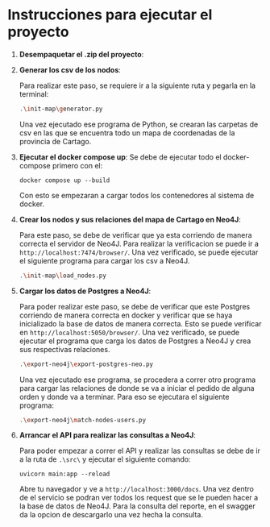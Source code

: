 # Instrucciones para ejecutar el proyecto

1. **Desempaquetar el .zip del proyecto**:

2. **Generar los csv de los nodos**:

   Para realizar este paso, se requiere ir a la siguiente ruta y pegarla en la terminal:

   ```bash
   .\init-map\generator.py
   ```

   Una vez ejecutado ese programa de Python, se crearan las carpetas de csv en las que se encuentra todo un mapa de coordenadas de la provincia de Cartago.

3. **Ejecutar el docker compose up**:
   Se debe de ejecutar todo el docker-compose primero con el:

   ```
   docker compose up --build
   ```

   Con esto se empezaran a cargar todos los contenedores al sistema de docker.

4. **Crear los nodos y sus relaciones del mapa de Cartago en Neo4J**:

   Para este paso, se debe de verificar que ya esta corriendo de manera correcta el servidor de Neo4J. Para realizar la verificacion se puede ir a `http://localhost:7474/browser/`. Una vez verificado, se puede ejecutar el siguiente programa para cargar los csv a Neo4J.

   ```bash
   .\init-map\load_nodes.py
   ```

5. **Cargar los datos de Postgres a Neo4J**:

   Para poder realizar este paso, se debe de verificar que este Postgres corriendo de manera correcta en docker y verificar que se haya inicializado la base de datos de manera correcta. Esto se puede verificar en `http://localhost:5050/browser/`. Una vez verificado, se puede ejecutar el programa que carga los datos de Postgres a Neo4J y crea sus respectivas relaciones.

   ```bash
   .\export-neo4j\export-postgres-neo.py
   ```

   Una vez ejecutado ese programa, se procedera a correr otro programa para cargar las relaciones de donde se va a iniciar el pedido de alguna orden y donde va a terminar. Para eso se ejecutara el siguiente programa:

   ```bash
   .\export-neo4j\match-nodes-users.py
   ```

6. **Arrancar el API para realizar las consultas a Neo4J**:

   Para poder empezar a correr el API y realizar las consultas se debe de ir a la ruta de `.\src\` y ejecutar el siguiente comando:

   ```
   uvicorn main:app --reload
   ```

   Abre tu navegador y ve a `http://localhost:3000/docs`. Una vez dentro de el servicio se podran ver todos los request que se le pueden hacer a la base de datos de Neo4J. Para la consulta del reporte, en el swagger da la opcion de descargarlo una vez hecha la consulta.
